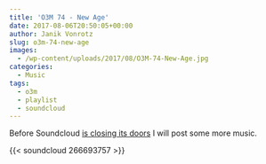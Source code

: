 ```yaml
---
title: 'O3M 74 - New Age'
date: 2017-08-06T20:50:05+00:00
author: Janik Vonrotz
slug: o3m-74-new-age
images:
  - /wp-content/uploads/2017/08/O3M-74-New-Age.jpg
categories:
  - Music
tags:
  - o3m
  - playlist
  - soundcloud
---
```

Before Soundcloud [is closing its doors](https://news.ycombinator.com/item?id=14711461) I will post some more music.

{{< soundcloud 266693757 >}}